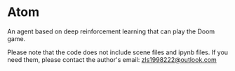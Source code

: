 # Atom
An agent based on deep reinforcement learning that can play the Doom game. 

Please note that the code does not include scene files and ipynb files. If you need them, please contact the author's email: zls1998222@outlook.com
